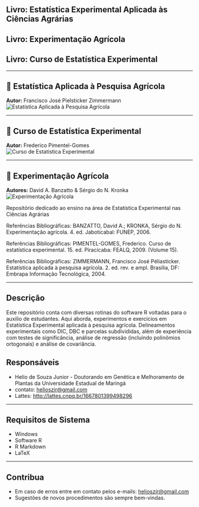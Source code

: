 ## Livro: Estatística Experimental Aplicada às Ciências Agrárias
## Livro: Experimentação Agrícola
## Livro: Curso de Estatística Experimental

---
## 📘 Estatística Aplicada à Pesquisa Agrícola  
**Autor:** Francisco José Pielsticker Zimmermann  
![Estatística Aplicada à Pesquisa Agrícola](./imagens/estatistica-aplicada.jpg)

---

## 📗 Curso de Estatística Experimental  
**Autor:** Frederico Pimentel-Gomes  
![Curso de Estatística Experimental](./imagens/curso-estatistica-experimental.webp)

---

## 📙 Experimentação Agrícola  
**Autores:** David A. Banzatto & Sérgio do N. Kronka  
![Experimentação Agrícola](./imagens/experimentacao-agricola.jpg)

Repositório dedicado ao ensino na área de Estatística Experimental nas Ciências Agrárias

Referências Bibliográficas: BANZATTO, David A.; KRONKA, Sérgio do N. Experimentação agrícola. 4. ed. Jaboticabal: FUNEP, 2006.

Referências Bibliográficas: PIMENTEL-GOMES, Frederico. Curso de estatística experimental. 15. ed. Piracicaba: FEALQ, 2009. (Volume 15).

Referências Bibliográficas: ZIMMERMANN, Francisco José Péliasticker. Estatística aplicada à pesquisa agrícola. 2. ed. rev. e ampl. Brasília, DF: Embrapa Informação Tecnológica, 2004.

---
## Descrição

Este repositório conta com diversas rotinas do software R voltadas para o auxilio de estudantes. Aqui aborda, experimentos e exercicios em Estatística Experimental aplicada à pesquisa agrícola. Delineamentos experimentais como DIC, DBC e parcelas subdivididas, além de experiência com testes de significância, análise de regressão (incluindo polinômios ortogonais) e análise de covariância.

## Responsáveis

- Helio de Souza Junior - Doutorando em Genética e Melhoramento de Plantas da Universidade Estadual de Maringá 
- contato: helioszjr@gmail.com
- Lattes: http://lattes.cnpq.br/1667801399498296

---
## Requisitos de Sistema

- Windows
- Software R
- R Markdown
- LaTeX

---
## Contribua

- Em caso de erros entre em contato pelos e-mails: helioszjr@gmail.com
- Sugestões de novos procedimentos são sempre bem-vindas.

